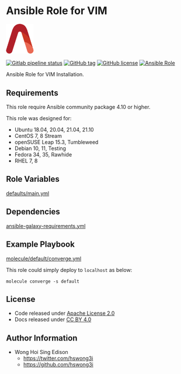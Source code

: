 # Ansible Role for VIM

<img src="/alvistack.svg" width="75" alt="AlviStack">

[![Gitlab pipeline status](https://img.shields.io/gitlab/pipeline/alvistack/ansible-role-vim/master)](https://gitlab.com/alvistack/ansible-role-vim/-/pipelines)
[![GitHub tag](https://img.shields.io/github/tag/alvistack/ansible-role-vim.svg)](https://github.com/alvistack/ansible-role-vim/tags)
[![GitHub license](https://img.shields.io/github/license/alvistack/ansible-role-vim.svg)](https://github.com/alvistack/ansible-role-vim/blob/master/LICENSE)
[![Ansible Role](https://img.shields.io/badge/galaxy-alvistack.vim-blue.svg)](https://galaxy.ansible.com/alvistack/vim)

Ansible Role for VIM Installation.

## Requirements

This role require Ansible community package 4.10 or higher.

This role was designed for:

  - Ubuntu 18.04, 20.04, 21.04, 21.10
  - CentOS 7, 8 Stream
  - openSUSE Leap 15.3, Tumbleweed
  - Debian 10, 11, Testing
  - Fedora 34, 35, Rawhide
  - RHEL 7, 8

## Role Variables

[defaults/main.yml](defaults/main.yml)

## Dependencies

[ansible-galaxy-requirements.yml](ansible-galaxy-requirements.yml)

## Example Playbook

[molecule/default/converge.yml](molecule/default/converge.yml)

This role could simply deploy to `localhost` as below:

    molecule converge -s default

## License

  - Code released under [Apache License 2.0](LICENSE)
  - Docs released under [CC BY 4.0](http://creativecommons.org/licenses/by/4.0/)

## Author Information

  - Wong Hoi Sing Edison
      - <https://twitter.com/hswong3i>
      - <https://github.com/hswong3i>

